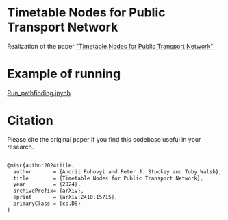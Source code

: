 # Timetable Nodes for Public Transport Network 
Realization of the paper ["Timetable Nodes for Public Transport Network"](https://doi.org/10.48550/arXiv.2410.15715)
# Example of running 
[Run_pathfinding.ipynb](https://github.com/andrii-rohovyi/timetable_nodes/blob/main/Run_pathfinding.ipynb)

# Citation
Please cite the original paper if you find this codebase useful in your research.
```latex

@misc{author2024title,
  author       = {Andrii Rohovyi and Peter J. Stuckey and Toby Walsh},
  title        = {Timetable Nodes for Public Transport Network},
  year         = {2024},
  archivePrefix= {arXiv},
  eprint       = {arXiv:2410.15715},
  primaryClass = {cs.DS}
}
```
